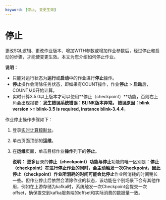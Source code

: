```yaml
---
keyword: [停止, 变更生效]
---
```


# 停止

更改SQL逻辑、更改作业版本、增加WITH参数或增加作业参数后，经过停止和启动的步骤，才能使变更生效。本文为您介绍如何停止作业。

**说明：**

-   只能对运行状态为**运行**或**启动**中的作业进行**停止**操作。
-   **停止**操作会清除任务状态，即如果有COUNT操作，作业**停止** \> **启动**后，COUNT从0开始计算。
-   实时计算3.5.0以上版本才可以使用**停止（checkpoint）**功能，否则右上角会出现报错：**发生错误系统错误：BLINK版本异常。 错误原因：blink version \>= blink-3.5 is required, instance blink-3.4.4**。

作业停止操作步骤如下：

1.  登录[实时计算控制台](https://stream.console.aliyun.com)。
2.  单击页面顶部的**运维**。
3.  在**运维**页面，单击目标作业**操作**列下的**停止**。

    **说明：** **更多**目录的**停止（checkpoint）**功能与**停止**功能的唯一区别是：**停止（checkpoint）**在进行停止作业的同时，会主动触发一次Checkpoint，因此**停止（checkpoint）**作业所消耗的时间可能会比**停止**作业所消耗的时间稍长一些。但作业停止后依然会清除作业的状态，该功能在个别场景下会有其他作用，例如在上游存储为kafka时，系统触发一次Checkpoint会提交一次offset，确保提交到kafka服务端的offset和实际消费的数据量一致。


